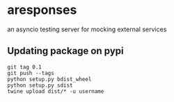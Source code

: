 # aresponses

an asyncio testing server for mocking external services

## Updating package on pypi

    git tag 0.1
    git push --tags
    python setup.py bdist_wheel
    python setup.py sdist
    twine upload dist/* -u username
    
